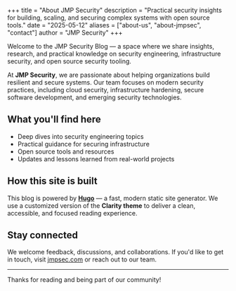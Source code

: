 +++
title = "About JMP Security"
description = "Practical security insights for building, scaling, and securing complex systems with open source tools."
date = "2025-05-12"
aliases = ["about-us", "about-jmpsec", "contact"]
author = "JMP Security"
+++

Welcome to the JMP Security Blog — a space where we share insights, research, and practical knowledge on security engineering, infrastructure security, and open source security tooling.

At **JMP Security**, we are passionate about helping organizations build resilient and secure systems. Our team focuses on modern security practices, including cloud security, infrastructure hardening, secure software development, and emerging security technologies.

## What you'll find here

- Deep dives into security engineering topics
- Practical guidance for securing infrastructure
- Open source tools and resources
- Updates and lessons learned from real-world projects

## How this site is built

This blog is powered by **[Hugo](https://gohugo.io/)** — a fast, modern static site generator.
We use a customized version of the **Clarity theme** to deliver a clean, accessible, and focused reading experience.

## Stay connected

We welcome feedback, discussions, and collaborations. If you'd like to get in touch, visit [jmpsec.com](https://jmpsec.com) or reach out to our team.

---

Thanks for reading and being part of our community!
